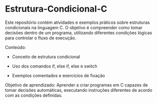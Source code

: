 # Estrutura-Condicional-C
Este repositório contém atividades e exemplos práticos sobre estruturas condicionais na linguagem C.
O objetivo é compreender como tomar decisões dentro de um programa, utilizando diferentes condições lógicas para controlar o fluxo de execução.

Conteúdo:

- Conceito de estrutura condicional

- Uso dos comandos if, else if, else e switch

- Exemplos comentados e exercícios de fixação

Objetivo de aprendizado: 
Aprender a criar programas em C capazes de tomar decisões automáticas, executando instruções diferentes de acordo com as condições definidas.
